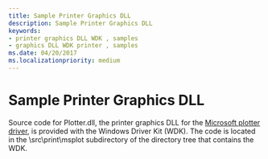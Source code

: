 ```yaml
---
title: Sample Printer Graphics DLL
description: Sample Printer Graphics DLL
keywords:
- printer graphics DLL WDK , samples
- graphics DLL WDK printer , samples
ms.date: 04/20/2017
ms.localizationpriority: medium
---
```


# Sample Printer Graphics DLL





Source code for Plotter.dll, the printer graphics DLL for the [Microsoft plotter driver](microsoft-plotter-driver.md), is provided with the Windows Driver Kit (WDK). The code is located in the \\src\\print\\msplot subdirectory of the directory tree that contains the WDK.

 

 




